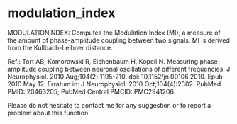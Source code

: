 # modulation_index
MODULATIONINDEX: Computes the Modulation Index (MI), a measure of the amount of phase-amplitude coupling between two signals. MI is derived from the Kullbach-Leibner distance.

Ref.: Tort AB, Komorowski R, Eichenbaum H, Kopell N. Measuring phase-amplitude coupling between neuronal oscillations of different frequencies. J Neurophysiol. 2010 Aug;104(2):1195-210. doi: 10.1152/jn.00106.2010. Epub 2010 May 12. Erratum in: J Neurophysiol. 2010 Oct;104(4):2302. PubMed PMID: 20463205; PubMed Central PMCID: PMC2941206.

Please do not hesitate to contact me for any suggestion or to report a problem about this function.